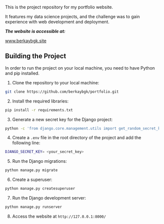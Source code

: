 This is the project repository for my portfolio website.

It features my data science projects, and the challenge was to gain experience with web development and deployment.

***The website is accessible at:***

www.berkaybgk.site 



## Building the Project

In order to run the project on your local machine, you need to have Python and pip installed.

1. Clone the repository to your local machine:

```bash
git clone https://github.com/berkaybgk/portfolio.git
```

2. Install the required libraries:

```bash
pip install -r requirements.txt
```

3. Generate a new secret key for the Django project:

```bash
python -c 'from django.core.management.utils import get_random_secret_key; print(get_random_secret_key())'
```

4. Create a `.env` file in the root directory of the project and add the following line:

```bash
DJANGO_SECRET_KEY= <your_secret_key>
```

5. Run the Django migrations:

```bash
python manage.py migrate
```

6. Create a superuser:

```bash
python manage.py createsuperuser
```

7. Run the Django development server:

```bash
python manage.py runserver
```

8. Access the website at `http://127.0.0.1:8000/`

